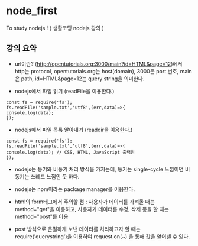 # node_first
To study nodejs ! ( 생활코딩 nodejs 강의 )

<h2>강의 요약</h2>

- url이란? (http://opentutorials.org:3000/main?id=HTML&page=12)에서 
http는 protocol, opentutorials.org는 host(domain), 3000은 port 번호, main은 path,
id=HTML&page=12는 query string을 의미한다.

- nodejs에서 파일 읽기 (readFile을 이용한다.)

```
const fs = require('fs');
fs.readFile('sample.txt','utf8',(err,data)=>{
console.log(data);
});
```

- nodejs에서 파일 목록 알아내기 (readdir을 이용한다.)

```
const fs = require('fs');
fs.readFile('sample.txt','utf8',(err,data)=>{
console.log(data); // CSS, HTML, JavaScript 출력됨
});
```

- nodejs는 동기와 비동기 처리 방식을 가지는데, 동기는 single-cycle 느낌이면 
비동기는 쓰레드 느낌인 듯 하다.

- nodejs는 npm이라는 package manager를 이용한다.

- html의 form태그에서 주의할 점 : 사용자가 데이터를 가져올 때는 method="get"을 이용하고, 
사용자가 데이터를 수정, 삭제 등을 할 때는 method="post"를 이용

- post 방식으로 은밀하게 보낸 데이터를 처리하고자 할 때는 require('querystring')을 이용하여 
request.on(~) 을 통해 값을 얻어낼 수 있다. 